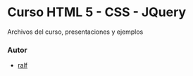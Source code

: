 # Curso HTML 5 - CSS - JQuery
Archivos del curso, presentaciones y ejemplos

### Autor ###

* [ralf](http://rodrigoalfaropinto.com)
